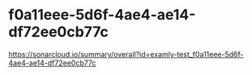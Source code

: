 # f0a11eee-5d6f-4ae4-ae14-df72ee0cb77c
https://sonarcloud.io/summary/overall?id=examly-test_f0a11eee-5d6f-4ae4-ae14-df72ee0cb77c
